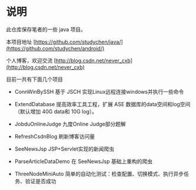 说明
=======
此仓库保存笔者的一些 java 项目。

本项目地址 [https://github.com/studychen/java/](https://github.com/studychen/android/)

个人博客，欢迎交流 [http://blog.csdn.net/never_cxb](http://blog.csdn.net/never_cxb)

目前一共有下面几个项目


- ConnWinBySSH 基于 JSCH 实现Linux远程连接windows并执行一些命令

- ExtendDatabase 提高效率工具工程，扩展 ASE 数据库的data空间和log空间（默认增加 40G data和 10G log）。

- JobduOnlineJudge 九度Online Judge部分题解

- RefreshCsdnBlog 刷新博客访问量

- SeeNewsJsp	JSP+Servlet实现的新闻爬虫

- ParseArticleDataDemo 在 SeeNewsJsp	基础上重构的爬虫

- ThreeNodeMiniAuto 简单的自动化测试：检查配置、切换模式、执行异步任务、验证是否成功
